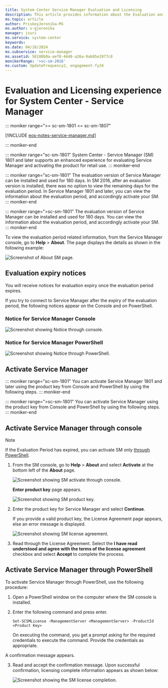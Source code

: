 ```yaml
---
title: System Center Service Manager Evaluation and Licensing
description: This article provides information about the Evaluation and Licensing related updates in System Center - Service Manager
ms.topic: article
author: PriskeyJeronika-MS
ms.author: v-gjeronika
manager: jsuri
ms.service: system-center
keywords:
ms.date: 04/18/2024
ms.subservice: service-manager
ms.assetid: 58180b0a-aef8-4448-a26a-0ab85e1977c8
monikerRange: '>sc-sm-2016'
ms.custom: UpdateFrequency2, engagement-fy24
---
```



# Evaluation and Licensing experience for System Center - Service Manager

::: moniker range=">= sc-sm-1801 <= sc-sm-1807"

[!INCLUDE [eos-notes-service-manager.md](../includes/eos-notes-service-manager.md)]

::: moniker-end

::: moniker range="sc-sm-1801"
System Center - Service Manager (SM) 1801 and later supports an enhanced experience for evaluating Service Manager and activating the product for retail use.
::: moniker-end

::: moniker range="sc-sm-1801"
The evaluation version of Service Manager can be installed and used for 180 days. In SM 2016, after an evaluation version is installed, there was no option to view the remaining days for the evaluation period. In Service Manager 1801 and later, you can view the information about the evaluation period, and accordingly activate your SM.
::: moniker-end

::: moniker range=">sc-sm-1801"
The evaluation version of Service Manager can be installed and used for 180 days. You can view the information about the evaluation period, and accordingly activate your SM.
::: moniker-end

To view the evaluation period related information, from the Service Manager console, go to **Help** > **About**. The page displays the details as shown in the following example:

 ![Screenshot of About SM page.](./media/sm-licensing/sm-about.png)

## Evaluation expiry notices

You will receive notices for evaluation expiry once the evaluation period expires.

If you try to connect to Service Manager after the expiry of the evaluation period, the following notices appear on the Console and on PowerShell.

### Notice for Service Manager Console

![Screenshot showing Notice through console.](./media/sm-licensing/notice-for-sm.png)

### Notice for Service Manager PowerShell

![Screenshot showing Notice through PowerShell.](./media/sm-licensing/notice-for-sm-powershell.png)

## Activate Service Manager

::: moniker range="sc-sm-1801"
You can activate Service Manager 1801 and later using the product key from Console and PowerShell by using the following steps.
::: moniker-end

::: moniker range=">sc-sm-1801"
You can activate Service Manager using the product key from Console and PowerShell by using the following steps.
::: moniker-end

## Activate Service Manager through console

> [!NOTE]
> If the Evaluation Period has expired, you can activate SM only [through PowerShell](#activate-service-manager-through-powershell).

1. From the SM console, go to **Help** > **About** and select **Activate** at the bottom left of the **About** page.

    ![Screenshot showing SM activate through console.](./media/sm-licensing/sm-activate.png)

    **Enter product key** page appears.

    ![Screenshot showing SM product key.](./media/sm-licensing/product-key-sm.png)

2. Enter the product key for Service Manager and select **Continue**.

    If you provide a valid product key, the License Agreement page appears, else an error message is displayed.

    ![Screenshot showing SM license agreement.](./media/sm-licensing/license-agreement-sm.png)

3. Read through the License Agreement. Select the **I have read understood and agree with the terms of the license agreement** checkbox and select **Accept** to complete the process.

## Activate Service Manager through PowerShell

To activate Service Manager through PowerShell, use the following procedure:

1. Open a PowerShell window on the computer where the SM console is installed.

2. Enter the following command and press enter.

    ```  
    Set-SCSMLicense -ManagementServer <ManagementServer> -ProductId <Product Key>
    ```      
   On executing the command, you get a prompt asking for the required credentials to execute the command. Provide the credentials as appropriate.

A confirmation message appears.

3. Read and accept the confirmation message. Upon successful confirmation, licensing complete information appears as shown below:  

   ![Screenshot showing the SM license completion.](./media/sm-licensing/licensing-complete.png)
